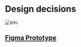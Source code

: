 # Design decisions

![Info](/assets/info.png)

## [Figma Prototype](https://www.figma.com/file/yxgEBLZ5hgLQemD0EdGPCB/Golden-Keys?type=design&node-id=1%3A1711&mode=design&t=Dp7Fs9p5iKbPeND9-1)